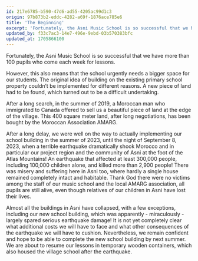 ```yaml
---
id: 217e6785-b590-47d6-ad55-4205ac99d1c3
origin: 97b873b2-eddc-4282-a69f-1876ace785e6
title: 'The Beginning'
excerpt: 'Fortunately, the Asni Music School is so successful that we have more than 100 pupils who come each week for lessons.'
updated_by: f33c7ac3-14e7-496e-9ebd-03b570383bfc
updated_at: 1705866100
---
```

Fortunately, the Asni Music School is so successful that we have more than 100 pupils who come each week for lessons.

However, this also means that the school urgently needs a bigger space for our students. The original idea of building on the existing primary school property couldn’t be implemented for different reasons. A new piece of land had to be found, which turned out to be a difficult undertaking.

After a long search, in the summer of 2019, a Moroccan man who immigrated to Canada offered to sell us a beautiful piece of land at the edge of the village. This 400 square meter land, after long negotiations, has been bought by the Moroccan Association AMARG.

After a long delay, we were well on the way to actually implementing our school building in the summer of 2023, until the night of September 8, 2023, when a terrible earthquake dramatically shook Morocco and in particular our project region and the community of Asni at the foot of the Atlas Mountains! An earthquake that affected at least 300,000 people, including 100,000 children alone, and killed more than 2,900 people! There was misery and suffering here in Asni too, where hardly a single house remained completely intact and habitable. Thank God there were no victims among the staff of our music school and the local AMARG association, all pupils are still alive, even though relatives of our children in Asni have lost their lives.


Almost all the buildings in Asni have collapsed, with a few exceptions, including our new school building, which was apparently - miraculously - largely spared serious earthquake damage! It is not yet completely clear what additional costs we will have to face and what other consequences of the earthquake we will have to cushion. Nevertheless, we remain confident and hope to be able to complete the new school building by next summer. We are about to resume our lessons in temporary wooden containers, which also housed the village school after the earthquake.